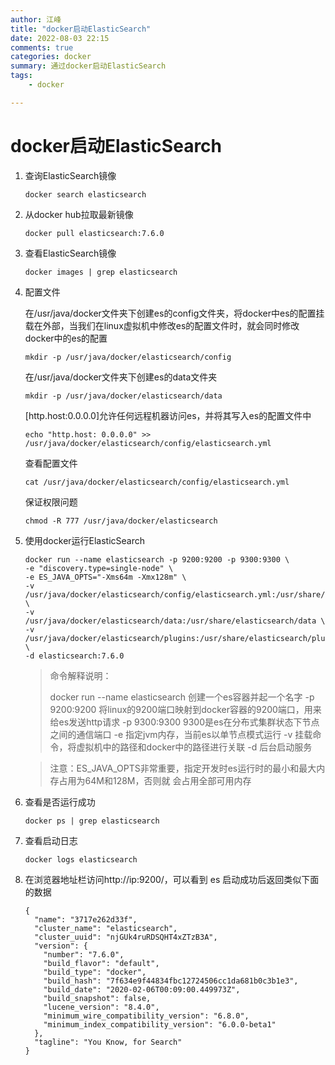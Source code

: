 ```yaml
---
author: 江峰
title: "docker启动ElasticSearch"
date: 2022-08-03 22:15
comments: true
categories: docker
summary: 通过docker启动ElasticSearch
tags: 
	- docker

---
```


<meta name="referrer" content="no-referrer" />

# docker启动ElasticSearch

1. 查询ElasticSearch镜像

   ```
   docker search elasticsearch
   ```

2. 从docker hub拉取最新镜像

   ```
   docker pull elasticsearch:7.6.0 
   ```

3. 查看ElasticSearch镜像

   ```
   docker images | grep elasticsearch
   ```

4. 配置文件

   在/usr/java/docker文件夹下创建es的config文件夹，将docker中es的配置挂载在外部，当我们在linux虚拟机中修改es的配置文件时，就会同时修改docker中的es的配置

   ```
   mkdir -p /usr/java/docker/elasticsearch/config
   ```

   在/usr/java/docker文件夹下创建es的data文件夹

   ```
   mkdir -p /usr/java/docker/elasticsearch/data
   ```

   [http.host:0.0.0.0]允许任何远程机器访问es，并将其写入es的配置文件中

   ```
   echo "http.host: 0.0.0.0" >> /usr/java/docker/elasticsearch/config/elasticsearch.yml
   ```

   查看配置文件

   ```
   cat /usr/java/docker/elasticsearch/config/elasticsearch.yml
   ```

   保证权限问题

   ```
   chmod -R 777 /usr/java/docker/elasticsearch
   ```

   

5. 使用docker运行ElasticSearch

   ```
   docker run --name elasticsearch -p 9200:9200 -p 9300:9300 \
   -e "discovery.type=single-node" \
   -e ES_JAVA_OPTS="-Xms64m -Xmx128m" \
   -v /usr/java/docker/elasticsearch/config/elasticsearch.yml:/usr/share/elasticsearch/config/elasticsearch.yml \
   -v /usr/java/docker/elasticsearch/data:/usr/share/elasticsearch/data \
   -v /usr/java/docker/elasticsearch/plugins:/usr/share/elasticsearch/plugins \
   -d elasticsearch:7.6.0
   ```

   > 命令解释说明：
   >
   > docker run --name elasticsearch 创建一个es容器并起一个名字
   > -p 9200:9200 将linux的9200端口映射到docker容器的9200端口，用来给es发送http请求
   > -p 9300:9300 9300是es在分布式集群状态下节点之间的通信端口 
   > -e 指定jvm内存，当前es以单节点模式运行
   > -v 挂载命令，将虚拟机中的路径和docker中的路径进行关联
   > -d 后台启动服务

   >注意：ES_JAVA_OPTS非常重要，指定开发时es运行时的最小和最大内存占用为64M和128M，否则就	会占用全部可用内存

6. 查看是否运行成功

   ```
   docker ps | grep elasticsearch
   ```

7. 查看启动日志

   ```
   docker logs elasticsearch
   ```

8. 在浏览器地址栏访问http://ip:9200/，可以看到 es 启动成功后返回类似下面的数据

   ```
   {
     "name": "3717e262d33f",
     "cluster_name": "elasticsearch",
     "cluster_uuid": "njGUk4ruRDSQHT4xZTzB3A",
     "version": {
       "number": "7.6.0",
       "build_flavor": "default",
       "build_type": "docker",
       "build_hash": "7f634e9f44834fbc12724506cc1da681b0c3b1e3",
       "build_date": "2020-02-06T00:09:00.449973Z",
       "build_snapshot": false,
       "lucene_version": "8.4.0",
       "minimum_wire_compatibility_version": "6.8.0",
       "minimum_index_compatibility_version": "6.0.0-beta1"
     },
     "tagline": "You Know, for Search"
   }
   ```